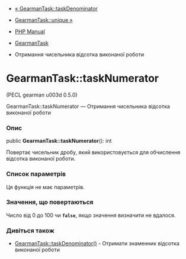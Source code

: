 - [« GearmanTask::taskDenominator](gearmantask.taskdenominator.md)
- [GearmanTask::unique »](gearmantask.unique.md)

- [PHP Manual](index.md)
- [GearmanTask](class.gearmantask.md)
- Отримання чисельника відсотка виконаної роботи

# GearmanTask::taskNumerator

(PECL gearman u003d 0.5.0)

GearmanTask::taskNumerator — Отримання чисельника відсотка виконаної
роботи

### Опис

public **GearmanTask::taskNumerator**(): int

Повертає чисельник дробу, який використовується для обчислення відсотка
виконаної роботи.

### Список параметрів

Ця функція не має параметрів.

### Значення, що повертаються

Число від 0 до 100 чи **`false`**, якщо значення визначити не вдалося.

### Дивіться також

- [GearmanTask::taskDenominator()](gearmantask.taskdenominator.md) -
Отримати знаменник відсотка виконаної роботи
